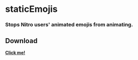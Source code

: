 # staticEmojis
### Stops Nitro users' animated emojis from animating.

## Download
**[Click me!](https://betterdiscord.net/ghdl?id=1272)**
